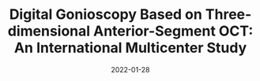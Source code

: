 ---
title: "Digital Gonioscopy Based on Three-dimensional Anterior-Segment OCT: An International Multicenter Study"
collection:  journals
permalink: /publication/Digital
date: 2022-01-28
year: "2022"
venue: "Ophthalmology"
city: 
state: ""
thumbnail: 
teaser : 
authors: "Fei Li, Yifan Yang, Xu Sun, Zhen Qiu, Shihao Zhang, Tin Aung Tun, Baskaran Mani, Monisha Esther Nongpiur, Sunee Chansangpetch, Kitiya Ratanawongphaibul, Anita Manassakorn, Visanee Tantisevi, Prin Rojanapongpun, Fengbin Lin, Weijing Cheng, Rouxi Zhou, Yuhong Liu, Yu Chen, Jian Xiong, Mingkui Tan, Tin Aung, Yanwu Xu, Daniel S.W. Ting, Xiulan Zhang"
bibtex: Digital.txt
uri: 
arxiv: 
project: 
source:
poster:
data:
---